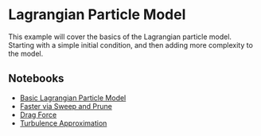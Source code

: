 # Lagrangian Particle Model

This example will cover the basics of the Lagrangian particle model. Starting with a simple initial condition, and then adding more complexity to the model.

## Notebooks

- [Basic Lagrangian Particle Model](notebooks/basic_lagrangian_box.ipynb)
- [Faster via Sweep and Prune](notebooks/sweep_and_prune.ipynb)
- [Drag Force](notebooks/friction_force.ipynb)
- [Turbulence Approximation](notebooks/turbulence_drops.ipynb)